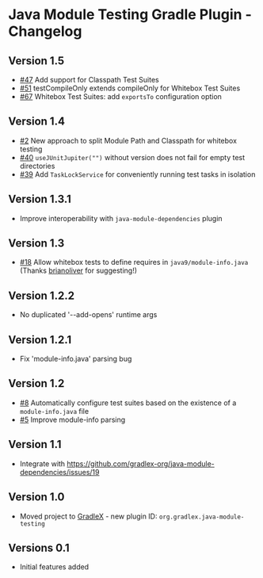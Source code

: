 # Java Module Testing Gradle Plugin - Changelog

## Version 1.5
* [#47](https://github.com/gradlex-org/java-module-testing/issues/47) Add support for Classpath Test Suites
* [#51](https://github.com/gradlex-org/java-module-testing/issues/51) testCompileOnly extends compileOnly for Whitebox Test Suites
* [#67](https://github.com/gradlex-org/java-module-testing/issues/67) Whitebox Test Suites: add `exportsTo` configuration option

## Version 1.4
* [#2](https://github.com/gradlex-org/java-module-testing/issues/2) New approach to split Module Path and Classpath for whitebox testing
* [#40](https://github.com/gradlex-org/java-module-testing/issues/40) `useJUnitJupiter("")` without version does not fail for empty test directories
* [#39](https://github.com/gradlex-org/java-module-testing/issues/39) Add `TaskLockService` for conveniently running test tasks in isolation

## Version 1.3.1
* Improve interoperability with `java-module-dependencies` plugin

## Version 1.3
* [#18](https://github.com/gradlex-org/java-module-testing/issues/18) Allow whitebox tests to define requires in `java9/module-info.java` (Thanks [brianoliver](https://github.com/brianoliver) for suggesting!)

## Version 1.2.2
* No duplicated '--add-opens' runtime args

## Version 1.2.1
* Fix 'module-info.java' parsing bug

## Version 1.2
* [#8](https://github.com/gradlex-org/java-module-testing/issues/8) Automatically configure test suites based on the existence of a `module-info.java` file
* [#5](https://github.com/gradlex-org/java-module-testing/issues/5) Improve module-info parsing

## Version 1.1
* Integrate with https://github.com/gradlex-org/java-module-dependencies/issues/19

## Version 1.0
* Moved project to [GradleX](https://gradlex.org) - new plugin ID: `org.gradlex.java-module-testing`

## Versions 0.1
* Initial features added
